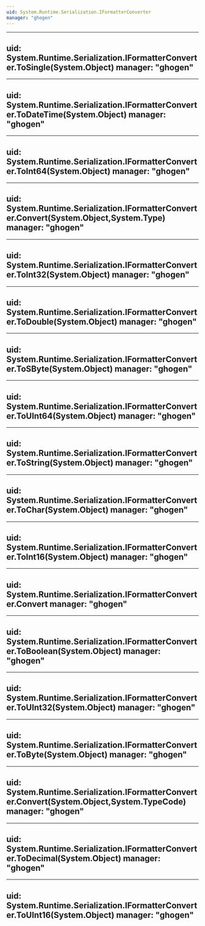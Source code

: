 ```yaml
---
uid: System.Runtime.Serialization.IFormatterConverter
manager: "ghogen"
---
```


---
uid: System.Runtime.Serialization.IFormatterConverter.ToSingle(System.Object)
manager: "ghogen"
---

---
uid: System.Runtime.Serialization.IFormatterConverter.ToDateTime(System.Object)
manager: "ghogen"
---

---
uid: System.Runtime.Serialization.IFormatterConverter.ToInt64(System.Object)
manager: "ghogen"
---

---
uid: System.Runtime.Serialization.IFormatterConverter.Convert(System.Object,System.Type)
manager: "ghogen"
---

---
uid: System.Runtime.Serialization.IFormatterConverter.ToInt32(System.Object)
manager: "ghogen"
---

---
uid: System.Runtime.Serialization.IFormatterConverter.ToDouble(System.Object)
manager: "ghogen"
---

---
uid: System.Runtime.Serialization.IFormatterConverter.ToSByte(System.Object)
manager: "ghogen"
---

---
uid: System.Runtime.Serialization.IFormatterConverter.ToUInt64(System.Object)
manager: "ghogen"
---

---
uid: System.Runtime.Serialization.IFormatterConverter.ToString(System.Object)
manager: "ghogen"
---

---
uid: System.Runtime.Serialization.IFormatterConverter.ToChar(System.Object)
manager: "ghogen"
---

---
uid: System.Runtime.Serialization.IFormatterConverter.ToInt16(System.Object)
manager: "ghogen"
---

---
uid: System.Runtime.Serialization.IFormatterConverter.Convert
manager: "ghogen"
---

---
uid: System.Runtime.Serialization.IFormatterConverter.ToBoolean(System.Object)
manager: "ghogen"
---

---
uid: System.Runtime.Serialization.IFormatterConverter.ToUInt32(System.Object)
manager: "ghogen"
---

---
uid: System.Runtime.Serialization.IFormatterConverter.ToByte(System.Object)
manager: "ghogen"
---

---
uid: System.Runtime.Serialization.IFormatterConverter.Convert(System.Object,System.TypeCode)
manager: "ghogen"
---

---
uid: System.Runtime.Serialization.IFormatterConverter.ToDecimal(System.Object)
manager: "ghogen"
---

---
uid: System.Runtime.Serialization.IFormatterConverter.ToUInt16(System.Object)
manager: "ghogen"
---
